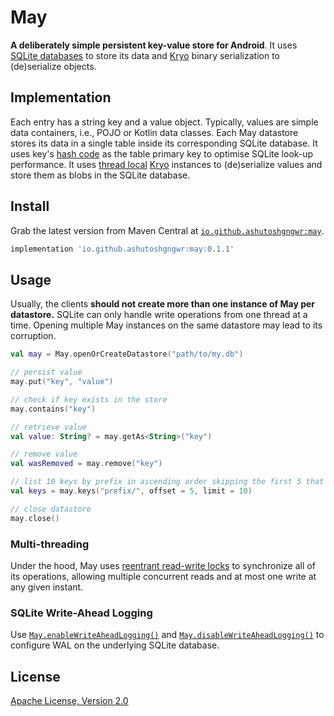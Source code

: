# May

**A deliberately simple persistent key-value store for Android**. It uses
[SQLite databases](https://developer.android.com/training/data-storage/sqlite)
to store its data and [Kryo](https://github.com/EsotericSoftware/kryo) binary
serialization to (de)serialize objects.

## Implementation

Each entry has a string key and a value object. Typically, values are simple
data containers, i.e., POJO or Kotlin data classes. Each May datastore stores
its data in a single table inside its corresponding SQLite database. It uses
key's [hash
code](https://docs.oracle.com/en/java/javase/11/docs/api/java.base/java/lang/String.html#hashCode())
as the table primary key to optimise SQLite look-up performance. It uses [thread
local](https://docs.oracle.com/javase/7/docs/api/java/lang/ThreadLocal.html)
[Kryo](https://github.com/EsotericSoftware/kryo) instances to (de)serialize
values and store them as blobs in the SQLite database.

## Install

Grab the latest version from Maven Central at
[`io.github.ashutoshgngwr:may`](https://repo1.maven.org/maven2/io/github/ashutoshgngwr/may/).

```gradle
implementation 'io.github.ashutoshgngwr:may:0.1.1'
```

## Usage

Usually, the clients **should not create more than one instance of May per
datastore.** SQLite can only handle write operations from one thread at a time.
Opening multiple May instances on the same datastore may lead to its corruption.

```kotlin
val may = May.openOrCreateDatastore("path/to/my.db")

// persist value
may.put("key", "value")

// check if key exists in the store
may.contains("key")

// retrieve value
val value: String? = may.getAs<String>("key")

// remove value
val wasRemoved = may.remove("key")

// list 10 keys by prefix in ascending order skipping the first 5 that match.
val keys = may.keys("prefix/", offset = 5, limit = 10)

// close datastore
may.close()
```

### Multi-threading

Under the hood, May uses [reentrant read-write
locks](https://docs.oracle.com/en/java/javase/11/docs/api/java.base/java/util/concurrent/locks/ReentrantReadWriteLock.html)
to synchronize all of its operations, allowing multiple concurrent reads and at
most one write at any given instant.

### SQLite Write-Ahead Logging

Use
[`May.enableWriteAheadLogging()`](https://github.com/ashutoshgngwr/may/blob/46f73a45ed7f62bd5203e3a0efee3848404d6999/may/src/main/java/io/github/ashutoshgngwr/may/May.kt#L112)
and
[`May.disableWriteAheadLogging()`](https://github.com/ashutoshgngwr/may/blob/46f73a45ed7f62bd5203e3a0efee3848404d6999/may/src/main/java/io/github/ashutoshgngwr/may/May.kt#L102)
to configure WAL on the underlying SQLite database.

## License

[Apache License, Version 2.0](LICENSE)
